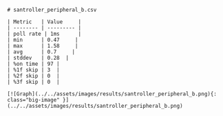 
    # santroller_peripheral_b.csv

    | Metric   | Value     |
    | -------- | --------- |
    | poll rate | 1ms      |
    | min      | 0.47     |
    | max      | 1.58     |
    | avg      | 0.7     |
    | stddev   | 0.28  |
    | %on time | 97 |
    | %1f skip | 3  |
    | %2f skip | 0  |
    | %3f skip | 0  |

    [![Graph](../../assets/images/results/santroller_peripheral_b.png){: class="big-image" }](../../assets/images/results/santroller_peripheral_b.png)

    